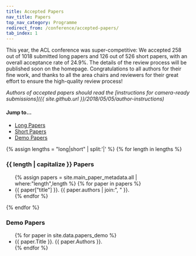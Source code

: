```yaml
---
title: Accepted Papers
nav_title: Papers
top_nav_category: Programme
redirect_from: /conference/accepted-papers/
tab_index: 1
---
```


This year, the ACL conference was super-competitive: We accepted 258 out of 1018 submitted long papers and 126 out of 526 short papers, with an overall acceptance rate of 24.9%.  The details of the review process will be published soon on the homepage. 
Congratulations to all authors for their fine work, and thanks to all the area chairs and reviewers for their great effort to ensure the high-quality review process!

_Authors of accepted papers should read the [instructions for camera-ready submissions]({{ site.github.url }}/2018/05/05/author-instructions)_

<nav class="table-contents">
    <h4>Jump to…</h4>
    <ul>
    <li><a href='#long-papers'>Long Papers</a></li>
    <li><a href='#short-papers'>Short Papers</a></li>
    <li><a href='#demo-papers'>Demo Papers</a></li>
    </ul>
</nav>



{% assign lengths = "long|short" | split:'|' %}
{% for length in lengths %}
### {{ length | capitalize }} Papers

<ul class="accepted-papers">
{% assign papers = site.main_paper_metadata.all | where:"length",length %}
{% for paper in papers %}
    <li class="listing"><span class="paper-title">{{ paper["title"] }}</span>. <span class="paper-authors">{{ paper.authors | join:", " }}</span>.</li>
{% endfor %}
</ul>
{% endfor %}


### Demo Papers

<ul class="accepted-papers">
{% for paper in site.data.papers_demo %}
    <li class="listing"><span class="paper-title">{{ paper.Title }}</span>. <span class="paper-authors">{{ paper.Authors }}</span>.</li>
{% endfor %}
</ul>

